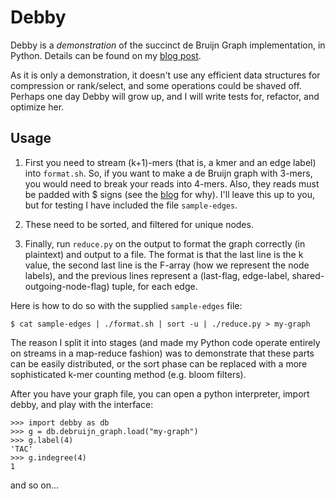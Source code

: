 Debby
=====

Debby is a *demonstration* of the succinct de Bruijn Graph implementation, in Python.
Details can be found on my [blog post][blog].

As it is only a demonstration, it doesn't use any efficient data structures for compression or rank/select, and some operations could be shaved off.
Perhaps one day Debby will grow up, and I will write tests for, refactor, and optimize her.

Usage
-----

1. First you need to stream (k+1)-mers (that is, a kmer and an edge label) into `format.sh`. So, if you want to make a
   de Bruijn graph with 3-mers, you would need to break your reads into 4-mers. Also, they reads must be padded with $
   signs (see the [blog][blog] for why). I'll leave this up to you, but for testing I have included the file `sample-edges`.

2. These need to be sorted, and filtered for unique nodes.

3. Finally, run `reduce.py` on the output to format the graph correctly (in plaintext) and output to a file. The format
   is that the last line is the k value, the second last line is the F-array (how we represent the node labels), and the
   previous lines represent a (last-flag, edge-label, shared-outgoing-node-flag) tuple, for each edge.

Here is how to do so with the supplied `sample-edges` file:

    $ cat sample-edges | ./format.sh | sort -u | ./reduce.py > my-graph

The reason I split it into stages (and made my Python code operate entirely on streams in a map-reduce fashion)
was to demonstrate that these parts can be easily distributed, or the sort phase can be replaced with a more sophisticated
k-mer counting method (e.g. bloom filters).

After you have your graph file, you can open a python interpreter, import debby, and play with the interface:

    >>> import debby as db
    >>> g = db.debruijn_graph.load("my-graph")
    >>> g.label(4)
    'TAC'
    >>> g.indegree(4)
    1

and so on...

[blog]: http://www.alexbowe.com/succinct-debruijn-graph
